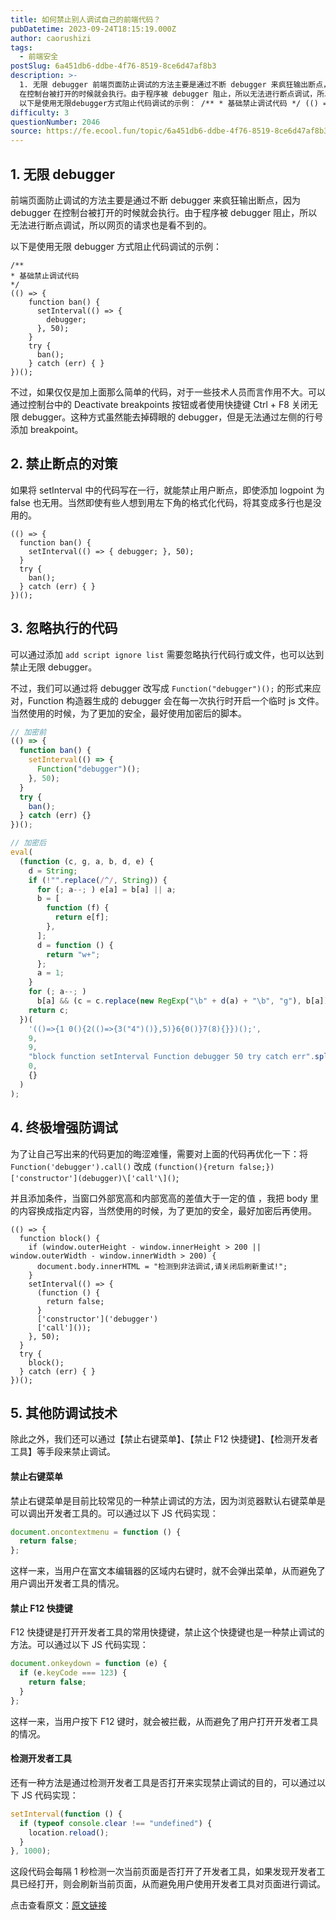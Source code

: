 ```yaml
---
title: 如何禁止别人调试自己的前端代码？
pubDatetime: 2023-09-24T18:15:19.000Z
author: caorushizi
tags:
  - 前端安全
postSlug: 6a451db6-ddbe-4f76-8519-8ce6d47af8b3
description: >-
  1. 无限 debugger 前端页面防止调试的方法主要是通过不断 debugger 来疯狂输出断点，因为 debugger
  在控制台被打开的时候就会执行。由于程序被 debugger 阻止，所以无法进行断点调试，所以网页的请求也是看不到的。
  以下是使用无限debugger方式阻止代码调试的示例： /** * 基础禁止调试代码 */ (() => { function ban() { setInt
difficulty: 3
questionNumber: 2046
source: https://fe.ecool.fun/topic/6a451db6-ddbe-4f76-8519-8ce6d47af8b3
---
```


## 1. 无限 debugger

前端页面防止调试的方法主要是通过不断 debugger 来疯狂输出断点，因为 debugger 在控制台被打开的时候就会执行。由于程序被 debugger 阻止，所以无法进行断点调试，所以网页的请求也是看不到的。

以下是使用无限 debugger 方式阻止代码调试的示例：

```
/**
* 基础禁止调试代码
*/
(() => {
    function ban() {
      setInterval(() => {
        debugger;
      }, 50);
    }
    try {
      ban();
    } catch (err) { }
})();
```

不过，如果仅仅是加上面那么简单的代码，对于一些技术人员而言作用不大。可以通过控制台中的 Deactivate breakpoints 按钮或者使用快捷键 Ctrl + F8 关闭无限 debugger。这种方式虽然能去掉碍眼的 debugger，但是无法通过左侧的行号添加 breakpoint。

## 2. 禁止断点的对策

如果将 setInterval 中的代码写在一行，就能禁止用户断点，即使添加 logpoint 为 false 也无用。当然即使有些人想到用左下角的格式化代码，将其变成多行也是没用的。

```
(() => {
  function ban() {
    setInterval(() => { debugger; }, 50);
  }
  try {
    ban();
  } catch (err) { }
})();
```

## 3. 忽略执行的代码

可以通过添加 `add script ignore list` 需要忽略执行代码行或文件，也可以达到禁止无限 debugger。

不过，我们可以通过将 debugger 改写成 `Function("debugger")();` 的形式来应对，Function 构造器生成的 debugger 会在每一次执行时开启一个临时 js 文件。当然使用的时候，为了更加的安全，最好使用加密后的脚本。

```js
// 加密前
(() => {
  function ban() {
    setInterval(() => {
      Function("debugger")();
    }, 50);
  }
  try {
    ban();
  } catch (err) {}
})();

// 加密后
eval(
  (function (c, g, a, b, d, e) {
    d = String;
    if (!"".replace(/^/, String)) {
      for (; a--; ) e[a] = b[a] || a;
      b = [
        function (f) {
          return e[f];
        },
      ];
      d = function () {
        return "w+";
      };
      a = 1;
    }
    for (; a--; )
      b[a] && (c = c.replace(new RegExp("\b" + d(a) + "\b", "g"), b[a]));
    return c;
  })(
    '(()=>{1 0(){2(()=>{3("4")()},5)}6{0()}7(8){}})();',
    9,
    9,
    "block function setInterval Function debugger 50 try catch err".split(" "),
    0,
    {}
  )
);
```

## 4. 终极增强防调试

为了让自己写出来的代码更加的晦涩难懂，需要对上面的代码再优化一下：将 `Function('debugger').call()` 改成 `(function(){return false;})['constructor'](debugger)\['call'\]()`;

并且添加条件，当窗口外部宽高和内部宽高的差值大于一定的值 ，我把 body 里的内容换成指定内容，当然使用的时候，为了更加的安全，最好加密后再使用。

```
(() => {
  function block() {
    if (window.outerHeight - window.innerHeight > 200 || window.outerWidth - window.innerWidth > 200) {
      document.body.innerHTML = "检测到非法调试,请关闭后刷新重试!";
    }
    setInterval(() => {
      (function () {
        return false;
      }
      ['constructor']('debugger')
      ['call']());
    }, 50);
  }
  try {
    block();
  } catch (err) { }
})();
```

## 5. 其他防调试技术

除此之外，我们还可以通过【禁止右键菜单】、【禁止 F12 快捷键】、【检测开发者工具】等手段来禁止调试。

#### 禁止右键菜单

禁止右键菜单是目前比较常见的一种禁止调试的方法，因为浏览器默认右键菜单是可以调出开发者工具的。可以通过以下 JS 代码实现：

```js
document.oncontextmenu = function () {
  return false;
};
```

这样一来，当用户在富文本编辑器的区域内右键时，就不会弹出菜单，从而避免了用户调出开发者工具的情况。

#### 禁止 F12 快捷键

F12 快捷键是打开开发者工具的常用快捷键，禁止这个快捷键也是一种禁止调试的方法。可以通过以下 JS 代码实现：

```js
document.onkeydown = function (e) {
  if (e.keyCode === 123) {
    return false;
  }
};
```

这样一来，当用户按下 F12 键时，就会被拦截，从而避免了用户打开开发者工具的情况。

#### 检测开发者工具

还有一种方法是通过检测开发者工具是否打开来实现禁止调试的目的，可以通过以下 JS 代码实现：

```js
setInterval(function () {
  if (typeof console.clear !== "undefined") {
    location.reload();
  }
}, 1000);
```

这段代码会每隔 1 秒检测一次当前页面是否打开了开发者工具，如果发现开发者工具已经打开，则会刷新当前页面，从而避免用户使用开发者工具对页面进行调试。

点击查看原文：[原文链接](https://mp.weixin.qq.com/s?__biz=Mzk0NTI2NDgxNQ==&mid=2247489707&idx=1&sn=e1c00785af7bb6983ae03229247398a6&chksm=c319596bf46ed07de2de6b9dc540a8c24e6f2d5bfdf39cac9b5f77db3d3e9356f7bac6cc8a1c&token=1211258579&lang=zh_CN#rd)
